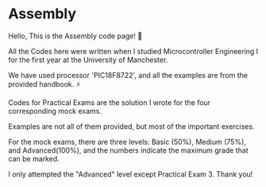 # Assembly
Hello, This is the Assembly code page! 👋

All the Codes here were written when I studied Microcontroller Engineering I for the first year at the University of Manchester. 

We have used processor 'PIC18F8722', and all the examples are from the provided handbook. ⚡️

Codes for Practical Exams are the solution I wrote for the four corresponding mock exams.

Examples are not all of them provided, but most of the important exercises. 

For the mock exams, there are three levels: Basic (50%), Medium (75%), and Advanced(100%), and the numbers indicate the maximum grade that can be marked.

I only attempted the "Advanced" level except Practical Exam 3. Thank you!
